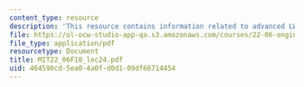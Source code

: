 ```yaml
---
content_type: resource
description: 'This resource contains information related to advanced LWRs. '
file: https://ol-ocw-studio-app-qa.s3.amazonaws.com/courses/22-06-engineering-of-nuclear-systems-fall-2010/464590cd5ea04a0fd0d109df66714454_MIT22_06F10_lec24.pdf
file_type: application/pdf
resourcetype: Document
title: MIT22_06F10_lec24.pdf
uid: 464590cd-5ea0-4a0f-d0d1-09df66714454
---
```

